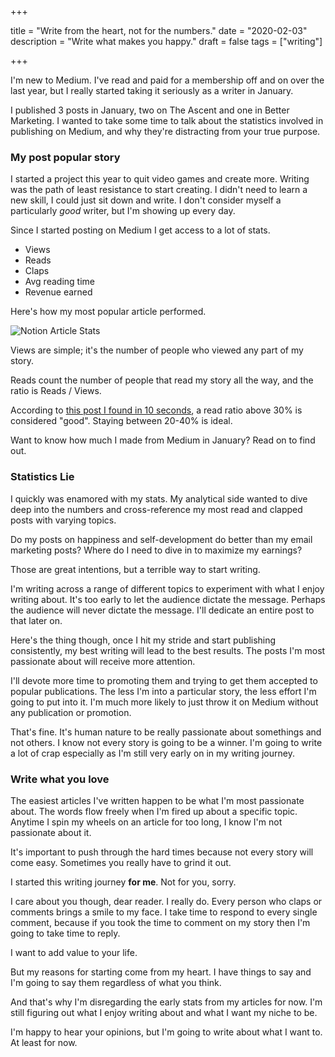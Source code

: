 +++

title = "Write from the heart, not for the numbers."
date = "2020-02-03"
description = "Write what makes you happy."
draft = false
tags = ["writing"]

+++

I'm new to Medium. I've read and paid for a membership off and on over the last year, but I really started taking it seriously as a writer in January.

I published 3 posts in January, two on The Ascent and one in Better Marketing. I wanted to take some time to talk about the statistics involved in publishing on Medium, and why they're distracting from your true purpose. 

### My post popular story

 I started a project this year to quit video games and create more. Writing was the path of least resistance to start creating. I didn't need to learn a new skill, I could just sit down and write. I don't consider myself a particularly *good* writer, but I'm showing up every day. 

Since I started posting on Medium I get access to a lot of stats.

- Views
- Reads
- Claps
- Avg reading time
- Revenue earned

Here's how my most popular article performed.

![Notion Article Stats](https://i.postimg.cc/ryr16j12/Screen-Shot-2020-02-03-at-9-12-26-AM.png)

Views are simple; it's the number of people who viewed any part of my story.

Reads count the number of people that read my story all the way, and the ratio is Reads / Views. 

According to [this post I found in 10 seconds](https://writingcooperative.com/a-great-read-ratio-on-medium-means-im-doing-something-right-eb65280cea43), a read ratio above 30% is considered "good". Staying between 20-40% is ideal.

Want to know how much I made from Medium in January? Read on to find out. 

### Statistics Lie

I quickly was enamored with my stats. My analytical side wanted to dive deep into the numbers and cross-reference my most read and clapped posts with varying topics.

Do my posts on happiness and self-development do better than my email marketing posts? Where do I need to dive in to maximize my earnings?

Those are great intentions, but a terrible way to start writing. 

I'm writing across a range of different topics to experiment with what I enjoy writing about. It's too early to let the audience dictate the message. Perhaps the audience will never dictate the message. I'll dedicate an entire post to that later on.

Here's the thing though, once I hit my stride and start publishing consistently, my best writing will lead to the best results. The posts I'm most passionate about will receive more attention.

I'll devote more time to promoting them and trying to get them accepted to popular publications. The less I'm into a particular story, the less effort I'm going to put into it. I'm much more likely to just throw it on Medium without any publication or promotion. 

That's fine. It's human nature to be really passionate about somethings and not others. I know not every story is going to be a winner. I'm going to write a lot of crap especially as I'm still very early on in my writing journey. 

### Write what you love

The easiest articles I've written happen to be what I'm most passionate about. The words flow freely when I'm fired up about a specific topic. Anytime I spin my wheels on an article for too long, I know I'm not passionate about it.

It's important to push through the hard times because not every story will come easy. Sometimes you really have to grind it out.

I started this writing journey **for me**. Not for you, sorry. 

I care about you though, dear reader. I really do.  Every person who claps or comments brings a smile to my face. I take time to respond to every single comment, because if you took the time to comment on my story then I'm going to take time to reply. 

I want to add value to your life.

But my reasons for starting come from my heart. I have things to say and I'm going to say them regardless of what you think. 

And that's why I'm disregarding the early stats from my articles for now. I'm still figuring out what I enjoy writing about and what I want my niche to be. 

I'm happy to hear your opinions, but I'm going to write about what I want to. At least for now.